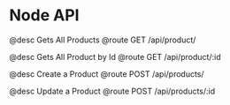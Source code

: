 # Node API

@desc  Gets All Products
@route GET /api/product/

@desc  Gets All Product by Id
@route GET /api/product/:id

@desc  Create a Product
@route POST /api/products/

@desc  Update a Product
@route POST /api/products/:id
